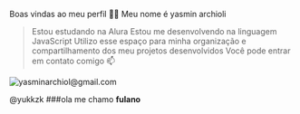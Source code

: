 Boas vindas ao meu perfil 💙💙
Meu nome é yasmin archioli

> Estou estudando na Alura
Estou me desenvolvendo na linguagem JavaScript
Utilizo esse espaço para minha organização e compartilhamento dos meu projetos desenvolvidos
Você pode entrar em contato comigo 📫

![yasminarchiol@gmail.com](link)

@yukkzk
###ola me chamo **fulano**
